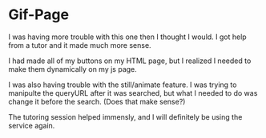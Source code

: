 # Gif-Page

I was having more trouble with this one then I thought I would. I got help from a tutor and it made much more sense.

I had made all of my buttons on my HTML page, but I realized I needed to make them dynamically on my js page.

I was also having trouble with the still/animate feature. I was trying to manipulte the queryURL after it was searched, but what I needed to do was change it before the search. (Does that make sense?)

The tutoring session helped immensly, and I will definitely be using the service again.